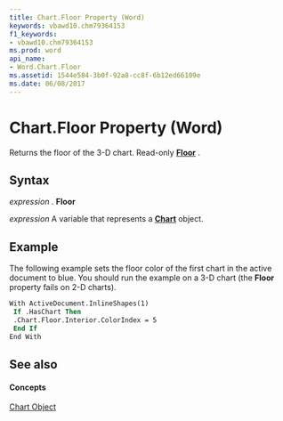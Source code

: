 ```yaml
---
title: Chart.Floor Property (Word)
keywords: vbawd10.chm79364153
f1_keywords:
- vbawd10.chm79364153
ms.prod: word
api_name:
- Word.Chart.Floor
ms.assetid: 1544e584-3b0f-92a8-cc8f-6b12ed66109e
ms.date: 06/08/2017
---
```



# Chart.Floor Property (Word)

Returns the floor of the 3-D chart. Read-only  **[Floor](floor-object-word.md)** .


## Syntax

 _expression_ . **Floor**

 _expression_ A variable that represents a **[Chart](chart-object-word.md)** object.


## Example

The following example sets the floor color of the first chart in the active document to blue. You should run the example on a 3-D chart (the  **Floor** property fails on 2-D charts).


```vb
With ActiveDocument.InlineShapes(1) 
 If .HasChart Then 
 .Chart.Floor.Interior.ColorIndex = 5 
 End If 
End With 

```


## See also


#### Concepts


[Chart Object](chart-object-word.md)

